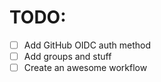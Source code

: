 # TODO:

- [ ] Add GitHub OIDC auth method
- [ ] Add groups and stuff
- [ ] Create an awesome workflow